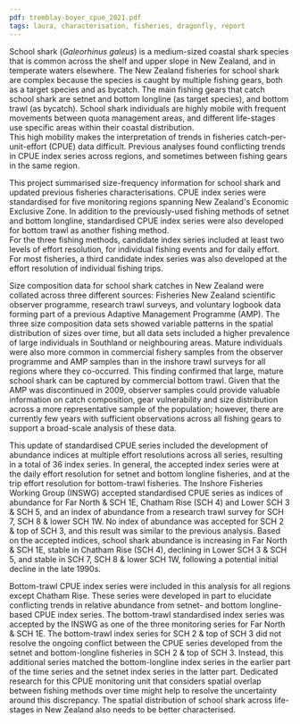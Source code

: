 ```yaml
---
pdf: tremblay-boyer_cpue_2021.pdf
tags: laura, characterisation, fisheries, dragonfly, report
---
```

School shark (*Galeorhinus galeus*) is a medium-sized coastal shark species that is common across the shelf
and upper slope in New Zealand, and in temperate waters elsewhere. The New Zealand
fisheries for school shark are complex because the species is caught by multiple fishing gears,
both as a target species and as bycatch. The main fishing gears that catch school shark are
setnet and bottom longline (as target species), and bottom trawl (as bycatch). School shark
individuals are highly mobile with frequent movements between quota management areas,
 and different life-stages use specific areas within their coastal distribution.  
 This high mobility makes the interpretation of trends in fisheries catch-per-unit-effort (CPUE)
 data difficult. Previous analyses found conflicting trends in CPUE index series across
 regions, and sometimes between fishing gears in the same region.

This project summarised size-frequency information for school shark and updated previous fisheries characterisations.
CPUE index series were standardised for five monitoring regions spanning New Zealand's Economic Exclusive Zone.
In addition to the previously-used fishing methods of setnet and bottom longline,
standardised CPUE index series were also developed for bottom trawl as another fishing method.  
For the three fishing methods, candidate index series
included at least two levels of effort resolution, for individual fishing events and for daily effort. For most fisheries,
a third candidate index series was also developed at the effort resolution of individual fishing trips.

Size composition data for school shark catches in New Zealand were collated across three different sources:
Fisheries New Zealand scientific observer programme, research trawl surveys, and voluntary logbook data
forming part of a previous Adaptive Management Programme (AMP).
The three size composition data sets showed variable patterns in the spatial distribution of sizes over time, but all data sets
included a higher prevalence of large individuals in Southland or neighbouring areas.
Mature individuals were also more common in commercial fishery samples from the observer programme
and AMP samples than in the inshore trawl surveys for all regions where they co-occurred. This finding
confirmed that large, mature school shark can be captured by commercial bottom trawl.
Given that the AMP was discontinued in 2009, observer samples could provide valuable
information on catch composition, gear vulnerability and
size distribution across a more representative sample of the population; however,
there are currently few years with sufficient observations across all
fishing gears to support a broad-scale analysis of these data.

This update of standardised CPUE series included the development of abundance indices at
multiple effort resolutions across all series, resulting in a total of 36 index series.
In general, the accepted index series were at the daily effort resolution for setnet and
bottom longline fisheries, and at
the trip effort resolution for bottom-trawl fisheries. The Inshore Fisheries Working Group (INSWG)
accepted standardised CPUE series as indices of abundance for Far North & SCH 1E,
Chatham Rise (SCH 4) and Lower SCH 3 & SCH 5, and an index of abundance
from a research trawl survey for SCH 7, SCH 8 & lower SCH 1W.
 No index of abundance was accepted for SCH 2 & top of SCH 3,
and this result was similar to the previous
analysis. Based on the accepted indices,
school shark abundance is increasing in Far North & SCH 1E, stable in Chatham Rise (SCH 4),
declining in Lower SCH 3 & SCH 5, and
stable in SCH 7, SCH 8 & lower SCH 1W, following a potential initial decline in the late 1990s.

Bottom-trawl CPUE index series were included in this analysis for
all regions except Chatham Rise. These series were developed in part to
elucidate conflicting trends in relative abundance from setnet- and bottom longline-based CPUE index series.
The bottom-trawl standardised index series was accepted by the INSWG as one of the three monitoring series
for Far North & SCH 1E.
The bottom-trawl index series for SCH 2 & top of SCH 3 did not resolve the ongoing
conflict between the CPUE series developed from the setnet and bottom-longline fisheries in SCH 2 & top of SCH 3.
Instead, this additional series matched the bottom-longline index series in the earlier part of the
time series and the setnet index series in the latter part.
Dedicated research for this CPUE monitoring unit that considers spatial overlap between fishing methods over
time might help to resolve the uncertainty around this discrepancy. The spatial distribution of school
shark across life-stages in New Zealand
also needs to be better characterised.
